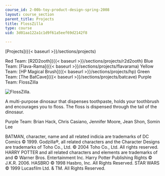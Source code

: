 ```yaml
---
course_id: 2-00b-toy-product-design-spring-2008
layout: course_section
parent_title: Projects
title: FlossZilla
type: course
uid: 3d01aa122a1c1d9f61a5eef69d2142f8

---
```


[Projects]({{< baseurl >}}/sections/projects)

Red Team: [R2D2ooth]({{< baseurl >}}/sections/projects/r2d2ooth) Blue Team: [Flava-Rama]({{< baseurl >}}/sections/projects/flavarama) Yellow Team: [HP Magical Brush]({{< baseurl >}}/sections/projects/hp) Green Team: [The BatCave]({{< baseurl >}}/sections/projects/batcave) Purple Team: FlossZilla

![FlossZilla.](/courses/mechanical-engineering/2-00b-toy-product-design-spring-2008/projects/flosszilla.jpg)

A multi-purpose dinosaur that dispenses toothpaste, holds your toothbrush and encourages you to floss. The floss is dispensed through the tail of the dinosaur.

Purple Team: Brian Hack, Chris Casiano, Jennifer Moore, Jean Shon, Somin Lee

BATMAN, character, name and all related indicia are trademarks of DC Comics © 1999. Godzilla®, all related characters and the Character Designs are trademarks of Toho Co., Ltd. © 2004 Toho Co., Ltd. All rights reserved. HARRY POTTER and all related characters and elements are trademarks of and © Warner Bros. Entertainment Inc. Harry Potter Publishing Rights © J.K.R. 2006. HASBRO © 1998 Hasbro, Inc. All Rights Reserved. STAR WARS © 1999 Lucasfilm Ltd. & TM. All Rights Reserved.